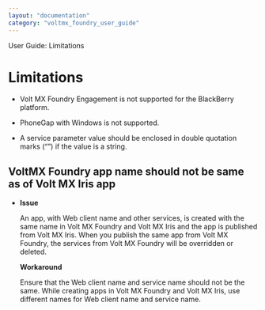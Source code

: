 ```yaml
---
layout: "documentation"
category: "voltmx_foundry_user_guide"
---
```

                              

User Guide: Limitations

Limitations
===========

*   Volt MX Foundry Engagement is not supported for the BlackBerry platform.
*   PhoneGap with Windows is not supported.
    
*   A service parameter value should be enclosed in double quotation marks (“”) if the value is a string.
    

**VoltMX Foundry app name should not be same as of Volt MX Iris app**
---------------------------------------------------------------------------

*   **Issue**
    
    An app, with Web client name and other services, is created with the same name in Volt MX Foundry and Volt MX Iris and the app is published from Volt MX Iris. When you publish the same app from Volt MX Foundry, the services from Volt MX Foundry will be overridden or deleted.
    
    **Workaround**
    
    Ensure that the Web client name and service name should not be the same. While creating apps in Volt MX Foundry and Volt MX Iris, use different names for Web client name and service name.
